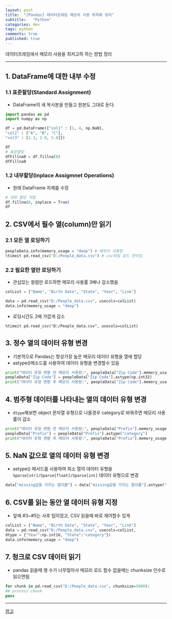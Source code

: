 ```yaml
---
layout: post
title:  "[Pandas] 데이터프레임 메모리 사용 최적화 정리"
subtitle:   "Python"
categories: dev
tags: python
comments: true
published: true
---
```


데이터프레임에서 메모리 사용을 최저고하 하는 방법 정리

---
  
## 1. DataFrame에 대한 내부 수정
### 1.1 표준할당(Standard Assignment) 
- DataFrame의 새 복사본을 만들고 원본도 그대로 둔다.

```python
import pandas as pd
import numpy as np

df = pd.DataFrame({"col1" : [1, 4, np.NaN],
"col2" : ["A", "B", "C"],
"col3" : [1.3, 2.9, 5.6]})

df
# 표준할당
dfFillna0 = df.fillna(0)
dfFillna0
```
  
### 1.2 내부할당(inplace Assigmnet Operations)
- 원래 DataFrame 자체를 수정
  
```python
# 내부 할당 작업
df.fillna(0, inplace = True)
df
```
  
## 2. CSV에서 필수 열(column)만 읽기
### 2.1 모든 열 로딩하기
```python
peopleData.info(memory_usage = "deep") # 메모리 사용량
%timeit pd.read_csv("D:/People_data.csv") # csv파일 로드 런타임
```
  
### 2.2 필요한 열만 로딩하기
- 관심있는 컬럼만 로드하면 메모리 사용률 3배나 감소했음
```python
colList = ["Name", "Birth Date", "State", "Year", "Link"]

data = pd.read_csv("D:/People_data.csv", usecols=colList)
data.info(memory_usage = "deep")
```
- 로딩시간도 2배 가깝게 감소
```
%timeit pd.read_csv("D:/People_data.csv", usecols=colList)
```
  
## 3. 정수 열의 데이터 유형 변경
- 기본적으로 Pandas는 항상가장 높은 메모리 데이터 유형을 열에 할당
- astype()메소드를 사용하여 데이터 유형을 변경할수 있음
```python
print("데이터 유형 변환 전 메모리 사용량:", peopleData["Zip Code"].memory_usage())
peopleData["Zip Code"] = peopleData["Zip Code"].astype(np.int32)
print("데이터 유형 변환 후 메모리 사용량:", peopleData["Zip Code"].memory_usage())
```
  
## 4. 범주형 데이터를 나타내는 열의 데이터 유형 변경
- ```dtype```해보면 object 문자열 유형으로 나올경우 category로 바꿔주면 메모리 사용률이 감소
```python
print("데이터 유형 변환 전 메모리 사용량:", peopleData["Prefix"].memory_usage())
peopleData["Prefix"] = peopleData["Prefix"].astype("category")
print("데이터 유형 변환 후 메모리 사용량:", peopleData["Prefix"].memory_usage())
```
  
## 5. NaN 값으로 열의 데이터 유형 변경
- astype() 메서드를 사용하여 희소 열의 데이터 유형을 ```Sparse[str]/Sparse[float]/Sparse[int]``` 데이터 유형으로 변경
```python
data["missing값을 가지는 열이름"] = data["missing값을 가지는 열이름"].astype("Sparse[float32]")
```
  
## 6. CSV를 읽는 동안 열 데이터 유형 지정
- 앞에 #3~#5는 사후 팁이었고, CSV 읽을때 바로 제어할수 있게
```python
colList = ["Name", "Birth Date", "State", "Year", "Link"]
data = pd.read_csv("D:/People_data.csv", usecols=colList,
dtype = {"Year":np.int16, "State":"category"})
data.info(memory_usage = "deep")
```
  
## 7. 청크로 CSV 데이터 읽기
- pandas 읽을때 행 수가 너무많아서 메모리 로드 할수 없을때는 chunksize 인수로 읽으면됨
```python
for chunk in pd.read_csv("D:/People_data.csv", chunksize=5000):
## process chunk
pass
```
  
---
[참고](https://zzinnam.tistory.com/entry/%EB%8D%B0%EC%9D%B4%ED%84%B0-%EC%B2%98%EB%A6%AC-%EC%8B%9C-%EC%95%8C%EC%95%84%EC%95%BC-%ED%95%A0-7%EA%B0%80%EC%A7%80-%EB%A9%94%EB%AA%A8%EB%A6%AC-%EC%B5%9C%EC%A0%81%ED%99%94-%EA%B8%B0%EC%88%A0)